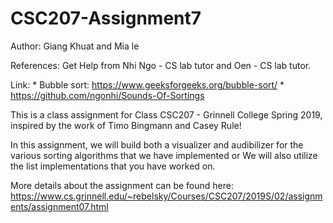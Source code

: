 # CSC207-Assignment7
Author: Giang Khuat and Mia le 

References: Get Help from Nhi Ngo - CS lab tutor and Oen - CS lab tutor.

Link: 
    * Bubble sort: https://www.geeksforgeeks.org/bubble-sort/
    * https://github.com/ngonhi/Sounds-Of-Sortings

This is a class assignment for Class CSC207 - Grinnell College Spring 2019, inspired by the work of Timo Bingmann and Casey Rule!


In this assignment, we will build both a visualizer and audibilizer for the various sorting algorithms that we have implemented or
We will also utilize the list implementations that you have worked on.


More details about the assignment can be found here: https://www.cs.grinnell.edu/~rebelsky/Courses/CSC207/2019S/02/assignments/assignment07.html

